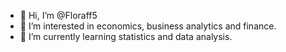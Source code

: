 - 👋 Hi, I’m @Floraff5
- 👀 I’m interested in economics, business analytics and finance.
- 🌱 I’m currently learning statistics and data analysis.

<!---
Floraff5/Floraff5 is a ✨ special ✨ repository because its `README.md` (this file) appears on your GitHub profile.
You can click the Preview link to take a look at your changes.
--->
